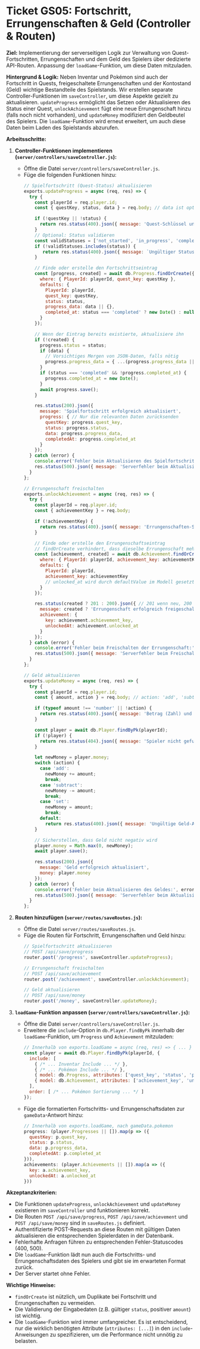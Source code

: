 # Ticket GS05: Fortschritt, Errungenschaften & Geld (Controller & Routen)

**Ziel:** Implementierung der serverseitigen Logik zur Verwaltung von Quest-Fortschritten, Errungenschaften und dem Geld des Spielers über dedizierte API-Routen. Anpassung der `loadGame`-Funktion, um diese Daten mitzuladen.

**Hintergrund & Logik:**
Neben Inventar und Pokémon sind auch der Fortschritt in Quests, freigeschaltete Errungenschaften und der Kontostand (Geld) wichtige Bestandteile des Spielstands. Wir erstellen separate Controller-Funktionen im `saveController`, um diese Aspekte gezielt zu aktualisieren. `updateProgress` ermöglicht das Setzen oder Aktualisieren des Status einer Quest, `unlockAchievement` fügt eine neue Errungenschaft hinzu (falls noch nicht vorhanden), und `updateMoney` modifiziert den Geldbeutel des Spielers. Die `loadGame`-Funktion wird erneut erweitert, um auch diese Daten beim Laden des Spielstands abzurufen.

**Arbeitsschritte:**

1.  **Controller-Funktionen implementieren (`server/controllers/saveController.js`):**
    *   Öffne die Datei `server/controllers/saveController.js`.
    *   Füge die folgenden Funktionen hinzu:
        ```javascript
        // Spielfortschritt (Quest-Status) aktualisieren
        exports.updateProgress = async (req, res) => {
          try {
            const playerId = req.player.id;
            const { questKey, status, data } = req.body; // data ist optional für quest-spezifische Infos

            if (!questKey || !status) {
              return res.status(400).json({ message: 'Quest-Schlüssel und Status sind erforderlich.' });
            }
            // Optional: Status validieren
            const validStatuses = ['not_started', 'in_progress', 'completed', 'failed'];
            if (!validStatuses.includes(status)) {
               return res.status(400).json({ message: `Ungültiger Status: ${status}` });
            }

            // Finde oder erstelle den Fortschrittseintrag
            const [progress, created] = await db.Progress.findOrCreate({
              where: { PlayerId: playerId, quest_key: questKey },
              defaults: {
                PlayerId: playerId,
                quest_key: questKey,
                status: status,
                progress_data: data || {},
                completed_at: status === 'completed' ? new Date() : null
              }
            });

            // Wenn der Eintrag bereits existierte, aktualisiere ihn
            if (!created) {
              progress.status = status;
              if (data) {
                // Vorsichtiges Mergen von JSON-Daten, falls nötig
                progress.progress_data = { ...(progress.progress_data || {}), ...data };
              }
              if (status === 'completed' && !progress.completed_at) {
                progress.completed_at = new Date();
              }
              await progress.save();
            }

            res.status(200).json({
              message: 'Spielfortschritt erfolgreich aktualisiert',
              progress: { // Nur die relevanten Daten zurücksenden
                questKey: progress.quest_key,
                status: progress.status,
                data: progress.progress_data,
                completedAt: progress.completed_at
              }
            });
          } catch (error) {
            console.error('Fehler beim Aktualisieren des Spielfortschritts:', error);
            res.status(500).json({ message: 'Serverfehler beim Aktualisieren des Spielfortschritts.' });
          }
        };

        // Errungenschaft freischalten
        exports.unlockAchievement = async (req, res) => {
          try {
            const playerId = req.player.id;
            const { achievementKey } = req.body;

            if (!achievementKey) {
              return res.status(400).json({ message: 'Errungenschaften-Schlüssel ist erforderlich.' });
            }

            // Finde oder erstelle den Errungenschaftseintrag
            // findOrCreate verhindert, dass dieselbe Errungenschaft mehrfach hinzugefügt wird
            const [achievement, created] = await db.Achievement.findOrCreate({
              where: { PlayerId: playerId, achievement_key: achievementKey },
              defaults: {
                PlayerId: playerId,
                achievement_key: achievementKey
                // unlocked_at wird durch defaultValue im Modell gesetzt
              }
            });

            res.status(created ? 201 : 200).json({ // 201 wenn neu, 200 wenn schon vorhanden
              message: created ? 'Errungenschaft erfolgreich freigeschaltet' : 'Errungenschaft bereits freigeschaltet',
              achievement: {
                key: achievement.achievement_key,
                unlockedAt: achievement.unlocked_at
              }
            });
          } catch (error) {
            console.error('Fehler beim Freischalten der Errungenschaft:', error);
            res.status(500).json({ message: 'Serverfehler beim Freischalten der Errungenschaft.' });
          }
        };

        // Geld aktualisieren
        exports.updateMoney = async (req, res) => {
          try {
            const playerId = req.player.id;
            const { amount, action } = req.body; // action: 'add', 'subtract', 'set'

            if (typeof amount !== 'number' || !action) {
              return res.status(400).json({ message: 'Betrag (Zahl) und Aktion sind erforderlich.' });
            }

            const player = await db.Player.findByPk(playerId);
            if (!player) {
              return res.status(404).json({ message: 'Spieler nicht gefunden.' });
            }

            let newMoney = player.money;
            switch (action) {
              case 'add':
                newMoney += amount;
                break;
              case 'subtract':
                newMoney -= amount;
                break;
              case 'set':
                newMoney = amount;
                break;
              default:
                return res.status(400).json({ message: 'Ungültige Geld-Aktion.' });
            }

            // Sicherstellen, dass Geld nicht negativ wird
            player.money = Math.max(0, newMoney);
            await player.save();

            res.status(200).json({
              message: 'Geld erfolgreich aktualisiert',
              money: player.money
            });
          } catch (error) {
            console.error('Fehler beim Aktualisieren des Geldes:', error);
            res.status(500).json({ message: 'Serverfehler beim Aktualisieren des Geldes.' });
          }
        };
        ```

2.  **Routen hinzufügen (`server/routes/saveRoutes.js`):**
    *   Öffne die Datei `server/routes/saveRoutes.js`.
    *   Füge die Routen für Fortschritt, Errungenschaften und Geld hinzu:
        ```javascript
        // Spielfortschritt aktualisieren
        // POST /api/save/progress
        router.post('/progress', saveController.updateProgress);

        // Errungenschaft freischalten
        // POST /api/save/achievement
        router.post('/achievement', saveController.unlockAchievement);

        // Geld aktualisieren
        // POST /api/save/money
        router.post('/money', saveController.updateMoney);
        ```

3.  **`loadGame`-Funktion anpassen (`server/controllers/saveController.js`):**
    *   Öffne die Datei `server/controllers/saveController.js`.
    *   Erweitere die `include`-Option in `db.Player.findByPk` innerhalb der `loadGame`-Funktion, um `Progress` und `Achievement` mitzuladen:
        ```javascript
        // Innerhalb von exports.loadGame = async (req, res) => { ... }
        const player = await db.Player.findByPk(playerId, {
          include: [
            { /* ... Inventar Include ... */ },
            { /* ... Pokémon Include ... */ },
            { model: db.Progress, attributes: ['quest_key', 'status', 'progress_data', 'completed_at'] }, // NEU
            { model: db.Achievement, attributes: ['achievement_key', 'unlocked_at'] } // NEU
          ],
          order: [ /* ... Pokémon Sortierung ... */ ]
        });
        ```
    *   Füge die formatierten Fortschritts- und Errungenschaftsdaten zur `gameData`-Antwort hinzu:
        ```javascript
        // Innerhalb von exports.loadGame, nach gameData.pokemon
        progress: (player.Progresses || []).map(p => ({
          questKey: p.quest_key,
          status: p.status,
          data: p.progress_data,
          completedAt: p.completed_at
        })),
        achievements: (player.Achievements || []).map(a => ({
          key: a.achievement_key,
          unlockedAt: a.unlocked_at
        }))
        ```

**Akzeptanzkriterien:**

*   Die Funktionen `updateProgress`, `unlockAchievement` und `updateMoney` existieren im `saveController` und funktionieren korrekt.
*   Die Routen `POST /api/save/progress`, `POST /api/save/achievement` und `POST /api/save/money` sind in `saveRoutes.js` definiert.
*   Authentifizierte POST-Requests an diese Routen mit gültigen Daten aktualisieren die entsprechenden Spielerdaten in der Datenbank.
*   Fehlerhafte Anfragen führen zu entsprechenden Fehler-Statuscodes (400, 500).
*   Die `loadGame`-Funktion lädt nun auch die Fortschritts- und Errungenschaftsdaten des Spielers und gibt sie im erwarteten Format zurück.
*   Der Server startet ohne Fehler.

**Wichtige Hinweise:**
*   `findOrCreate` ist nützlich, um Duplikate bei Fortschritt und Errungenschaften zu vermeiden.
*   Die Validierung der Eingabedaten (z.B. gültiger `status`, positiver `amount`) ist wichtig.
*   Die `loadGame`-Funktion wird immer umfangreicher. Es ist entscheidend, nur die wirklich benötigten Attribute (`attributes: [...]`) in den `include`-Anweisungen zu spezifizieren, um die Performance nicht unnötig zu belasten.